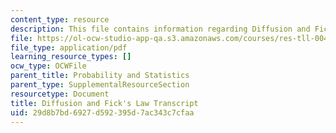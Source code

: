 ```yaml
---
content_type: resource
description: This file contains information regarding Diffusion and Fick's Law.
file: https://ol-ocw-studio-app-qa.s3.amazonaws.com/courses/res-tll-004-stem-concept-videos-fall-2013/29d8b7bd6927d592395d7ac343c7cfaa_MITRES_TLL-004F13_DiffFick.pdf
file_type: application/pdf
learning_resource_types: []
ocw_type: OCWFile
parent_title: Probability and Statistics
parent_type: SupplementalResourceSection
resourcetype: Document
title: Diffusion and Fick's Law Transcript
uid: 29d8b7bd-6927-d592-395d-7ac343c7cfaa
---
```

